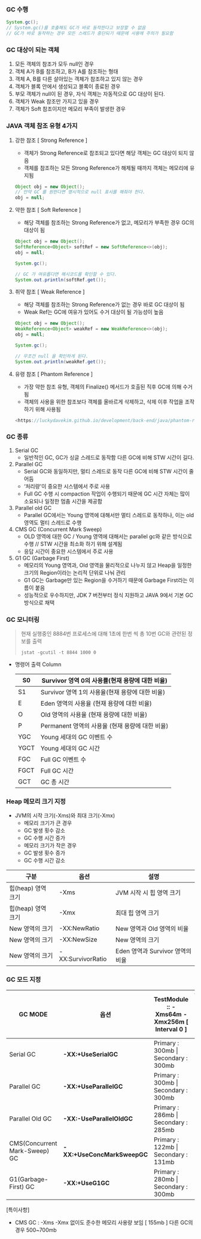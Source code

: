 ### GC 수행

```java
System.gc();
// System.gc()를 호출해도 GC가 바로 동작한다고 보장할 수 없음
// GC가 바로 동작하는 경우 모든 스레드가 중단되기 때문에 사용에 주의가 필요함
```

### GC 대상이 되는 객체

1. 모든 객체의 참조가 모두 null인 경우
2. 객체 A가 B를 참조하고, B가 A를 참조하는 형태
3. 객체 A, B를 다른 살아있는 객체가 참조하고 있지 않는 경우
4. 객체가 블록 안에서 생성되고 블록이 종료된 경우
5. 부모 객체가 null이 된 경우, 자식 객체는 자동적으로 GC 대상이 된다.
6. 객체가 Weak 참조만 가지고 있을 경우
7. 객체가 Soft 참조이지만 메모리 부족이 발생한 경우

### JAVA 객체 참조 유형 4가지

1. 강한 참조 [ Strong Reference ]

   - 객체가 Strong Reference로 참조되고 있다면 해당 객체는 GC 대상이 되지 않음
   - 객체를 참조하는 모든 Strong Reference가 해제될 때까지 객체는 메모리에 유지됨

   ```java
   Object obj = new Object();
   // 만약 GC 를 원한다면 명시적으로 null 표시를 해줘야 한다.
   obj = null;
   ```

2. 약한 참조 [ Soft Reference ]

   - 해당 객체를 참조하는 Strong Reference가 없고, 메모리가 부족한 경우 GC의 대상이 됨

   ```java
   Object obj = new Object();
   SoftReference<Object> softRef = new SoftReference<>(obj);
   obj = null;
   
   System.gc();
   
   // GC 가 여유롭다면 해시코드를 확인할 수 있다.
   System.out.println(softRef.get());
   ```

3. 취약 참조 [ Weak Reference ]

   - 해당 객체를 참조하는 Strong Reference가 없는 경우 바로 GC 대상이 됨
   - Weak Ref는 GC에 여유가 있어도 수거 대상이 될 가능성이 높음

   ```java
   Object obj = new Object();
   WeakReference<Object> weakRef = new WeakReference<>(obj);
   obj = null;
   
   System.gc();
   
   // 무조건 null 을 확인하게 된다.
   System.out.println(weakRef.get());
   ```

4. 유령 참조 [ Phantom Reference ]

   - 가장 약한 참조 유형, 객체의 Finalize() 메서드가 호출된 직후 GC에 의해 수거됨
   - 객체의 사용을 위한 참조보다 객체를 올바르게 삭제하고, 삭제 이후 작업을 조작하기 위해 사용됨

   ```java
   <https://luckydavekim.github.io/development/back-end/java/phantom-reference-in-java/>
   ```

### GC 종류

1. Serial GC
   - 일반적인 GC, GC가 싱글 스레드로 동작함 다른 GC에 비해 STW 시간이 길다.
2. Parallel GC
   - Serial GC와 동일하지만, 멀티 스레드로 동작 다른 GC에 비해 STW 시간이 줄어듬
   - ‘처리량'이 중요한 시스템에서 주로 사용
   - Full GC 수행 시 compaction 작업이 수행되기 때문에 GC 시간 자체는 많이 소요되나 일정한 멈춤 시간을 제공함
3. Parallel old GC
   - Parallel GC에서는 Young 영역에 대해서만 멀티 스레드로 동작하나, 이는 old 영역도 멀티 스레드로 수행
4. CMS GC (Concurrent Mark Sweep)
   - OLD 영역에 대한 GC / Young 영역에 대해서는 parallel gc와 같은 방식으로 수행 // STW 시간을 최소화 하기 위해 설계됨
   - 응답 시간이 중요한 시스템에서 주로 사용
5. G1 GC (Garbage First)
   - 메모리의 Young 영역과, Old 영역을 물리적으로 나누지 않고 Heap을 일정한 크기의 Region이라는 논리적 단위로 나눠 관리
   - G1 GC는 Garbage만 있는 Region을 수거하기 때문에 Garbage First라는 이름이 붙음
   - 성능적으로 우수하지만, JDK 7 버전부터 정식 지원하고 JAVA 9에서 기본 GC 방식으로 채택

### GC 모니터링

> 현재 실행중인 8884번 프로세스에 대해 1초에 한번 씩 총 10번 GC와 관련된 정보를 출력
>
> ```
> jstat -gcutil -t 8844 1000 0
> ```

- 명령어 출력 Column

  | S0   | Survivor 영역 0의 사용률(현재 용량에 대한 비율) |
  | ---- | ----------------------------------------------- |
  | S1   | Survivor 영역 1의 사용율(현재 용량에 대한 비율) |
  | E    | Eden 영역의 사용율 (현재 용량에 대한 비율)      |
  | O    | Old 영역의 사용율 (현재 용량에 대한 비율)       |
  | P    | Permanent 영역의 사용율 (현재 용량에 대한 비율) |
  | YGC  | Young 세대의 GC 이벤트 수                       |
  | YGCT | Young 세대의 GC 시간                            |
  | FGC  | Full GC 이벤트 수                               |
  | FGCT | Full GC 시간                                    |
  | GCT  | GC 총 시간                                      |

### Heap 메모리 크기 지정

- JVM의 시작 크기(-Xms)와 최대 크기(-Xmx)
  - 메모리 크기가 큰 경우
  - GC 발생 횟수 감소
  - GC 수행 시간 증가
  - 메모리 크기가 작은 경우
  - GC 발생 횟수 증가
  - GC 수행 시간 감소

| 구분               | 옵션              | 설명                             |
| ------------------ | ----------------- | -------------------------------- |
| 힙(heap) 영역 크기 | -Xms              | JVM 시작 시 힙 영역 크기         |
| 힙(heap) 영역 크기 | -Xmx              | 최대 힙 영역 크기                |
| New 영역의 크기    | -XX:NewRatio      | New 영역과 Old 영역의 비율       |
| New 영역의 크기    | -XX:NewSize       | New 영역의 크기                  |
| New 영역의 크기    | -XX:SurvivorRatio | Eden 영역과 Survivor 영역의 비율 |

### GC 모드 지정

| **GC MODE**                   | **옵션**                    | **TestModule :: -Xms64m -Xmx256m [ Interval 0 ]** | **TestModule :: -Xms64m -Xmx256m [ Interval 1m ]** |
| ----------------------------- | --------------------------- | ------------------------------------------------ | ------------------------------------------------- |
| Serial GC                     | **-XX:+UseSerialGC**        | Primary : 300mb \| Secondary : 300mb             | Primary : 87mb \| Secondary : 87mb                |
| Parallel GC                   | **-XX:+UseParallelGC**      | Primary : 300mb \| Secondary : 300mb             | Primary : 152mb \| Secondary : 153mb              |
| Parallel Old GC               | **-XX:-UseParallelOldGC**   | Primary : 286mb \| Secondary : 285mb             | Primary : 150mb \| Secondary : 150mb              |
| CMS(Concurrent Mark-Sweep) GC | **-XX:+UseConcMarkSweepGC** | Primary : 122mb \| Secondary : 131mb             | Primary : 85mb \| Secondary : 86mb                |
| G1(Garbage-First) GC          | **-XX:+UseG1GC**            | Primary : 280mb \| Secondary : 300mb             | Primary : 220mb \| Secondary : 220mb              |

[특이사항]

- CMS GC : -Xms -Xmx 없이도 준수한 메모리 사용량 보임 [ 155mb ] 다른 GC의 경우 500~700mb